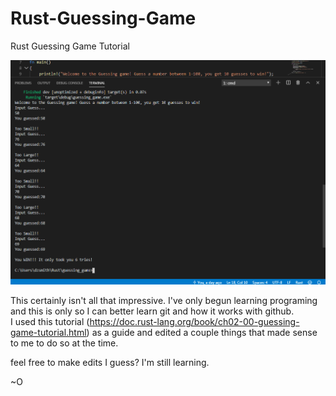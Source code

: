 # Rust-Guessing-Game
Rust Guessing Game Tutorial 

![Guessing Game](https://raw.githubusercontent.com/Obonic/Rust-Guessing-Game/master/Guessing%20Game%20Image.png)


This certainly isn't all that impressive.  I've only begun learning programing and this is only so I can better learn git and how it works with github.  
I used this tutorial (https://doc.rust-lang.org/book/ch02-00-guessing-game-tutorial.html) as a guide and edited a couple things that made sense to me to do so at the time.

feel free to make edits I guess? I'm still learning. 

~O
